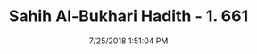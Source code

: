 ---
title        : "Sahih Al-Bukhari Hadith - 1. 661"
date         : 7/25/2018 1:51:04 PM
draft        : false
type         : "hadith"
layout       : "hadith"
BookCode     : "SHB"
VolumeNumber : "1"
HadithNumber : "661"
categories  :  ["Adhan-A slave or manumitted slave may lead the prayer"]
tags  :  ["Ibn Umar"]
---